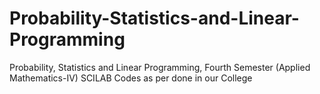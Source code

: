 # Probability-Statistics-and-Linear-Programming
Probability, Statistics and Linear Programming, Fourth Semester (Applied Mathematics-IV) SCILAB Codes as per done in our College
